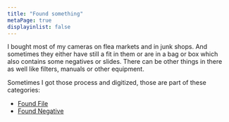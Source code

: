 ```yaml
---
title: "Found something"
metaPage: true
displayinlist: false
---
```


I bought most of my cameras on flea markets and in junk shops. And sometimes they either have still a fit in them or are in a bag or box which also contains some negatives or slides. There can be other things in there as well like filters, manuals or other equipment.

Sometimes I got those process and digitized, those are part of these categories:

* [Found File](/tags/Found-Film)
* [Found Negative](/tags/Found-Negative)
